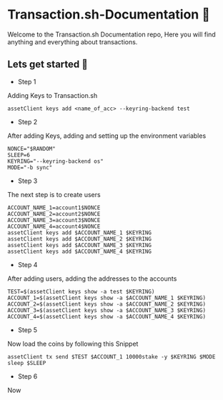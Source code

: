 # Transaction.sh-Documentation :rocket:

Welcome to the Transaction.sh Documentation repo, Here you will find anything and everything about transactions. 

## Lets get started :newspaper:

- Step 1

Adding Keys to Transaction.sh
```shell
assetClient keys add <name_of_acc> --keyring-backend test
```
- Step 2

After adding Keys, adding and setting up the environment variables
```
NONCE="$RANDOM"
SLEEP=6
KEYRING="--keyring-backend os"
MODE="-b sync"
```
- Step 3

The next step is to create users 
```
ACCOUNT_NAME_1=account1$NONCE
ACCOUNT_NAME_2=account2$NONCE
ACCOUNT_NAME_3=account3$NONCE
ACCOUNT_NAME_4=account4$NONCE
assetClient keys add $ACCOUNT_NAME_1 $KEYRING
assetClient keys add $ACCOUNT_NAME_2 $KEYRING
assetClient keys add $ACCOUNT_NAME_3 $KEYRING
assetClient keys add $ACCOUNT_NAME_4 $KEYRING
```
- Step 4 

After adding users, adding the addresses to the accounts
```
TEST=$(assetClient keys show -a test $KEYRING)
ACCOUNT_1=$(assetClient keys show -a $ACCOUNT_NAME_1 $KEYRING)
ACCOUNT_2=$(assetClient keys show -a $ACCOUNT_NAME_2 $KEYRING)
ACCOUNT_3=$(assetClient keys show -a $ACCOUNT_NAME_3 $KEYRING)
ACCOUNT_4=$(assetClient keys show -a $ACCOUNT_NAME_4 $KEYRING)
```
- Step 5

Now load the coins by following this Snippet
```
assetClient tx send $TEST $ACCOUNT_1 10000stake -y $KEYRING $MODE
sleep $SLEEP
```
- Step 6

Now 

